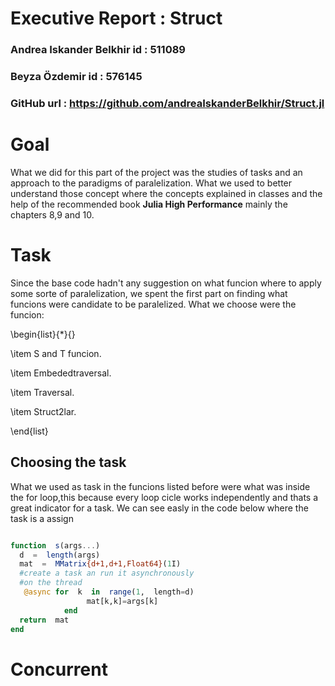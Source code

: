 #  Executive Report : Struct

###  Andrea Iskander Belkhir id : 511089

###  Beyza Özdemir id : 576145

###  GitHub url : <a href="https://github.com/andreaIskanderBelkhir/Struct.jl" target="_top">https://github.com/andreaIskanderBelkhir/Struct.jl</a>


# Goal
What we did for this part of the project was the studies of tasks and an approach to the paradigms of paralelization.
 What we used to better understand those concept where the concepts explained in classes and the help of the recommended book **Julia High Performance** mainly the chapters 8,9 and 10.


# Task

Since the base code hadn't any suggestion on what funcion where to apply some sorte of paralelization, we spent the first part on finding what funcions were  candidate to be paralelized.
What we choose were the funcion:

\begin{list}{*}{}

\item S and T funcion.

\item Embededtraversal.

\item Traversal.

\item Struct2lar.

\end{list}

## Choosing the task

What we used as task in the funcions listed before were what was inside the for loop,this because every loop cicle works independently and thats a great indicator for a task.
We can see easly in the code below where the task is a assign
```julia

function  s(args...)
  d  =  length(args)
  mat  =  MMatrix{d+1,d+1,Float64}(1I)
  #create a task an run it asynchronously
  #on the thread
   @async for  k  in  range(1,  length=d)
				 mat[k,k]=args[k]
			end
  return  mat
end
```
# Concurrent


